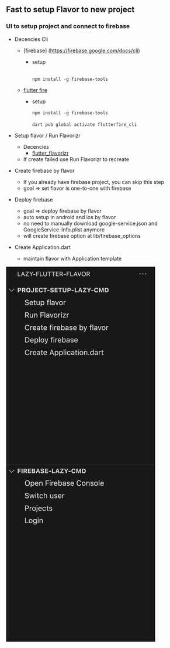## Fast to setup Flavor to new project 
### UI to setup project and connect to firebase
* Decencies Cli
    * [firebase] (https://firebase.google.com/docs/cli)
        * setup
       
            ```

            npm install -g firebase-tools
            ```

    * [flutter fire](https://firebase.flutter.dev/docs/cli/)
         * setup
            ```
            npm install -g firebase-tools

            dart pub global activate flutterfire_cli
            ```

* Setup flavor / Run Flavorizr
    * Decencies
        * [flutter_flavorizr](https://pub.dev/packages/flutter_flavorizr)
    * If create failed use Run Flavorizr to recreate

* Create firebase by flavor
    * If you already have firebase project, you can skip this step
    * goal => set flavor is one-to-one with firebase

* Deploy firebase
    * goal => deploy firebase by flavor 
    * auto setup in android and ios by flavor
    * no need to manually download google-service.json and GoogleService-Info.plist anymore
    * will create firebase option at lib/firebase_options
    
* Create Application.dart
    * maintain flavor with  Application template

![](../image/project_setup/sidebar.png)